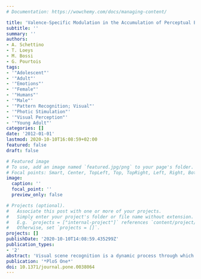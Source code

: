 ```yaml
---
# Documentation: https://wowchemy.com/docs/managing-content/

title: 'Valence-Specific Modulation in the Accumulation of Perceptual Evidence Prior to Visual Scene Recognition'
subtitle: ''
summary: ''
authors:
- A. Schettino
- T. Loeys
- M. Bossi
- G. Pourtois
tags:
- '"Adolescent"'
- '"Adult"'
- '"Emotions"'
- '"Female"'
- '"Humans"'
- '"Male"'
- '"Pattern Recognition; Visual"'
- '"Photic Stimulation"'
- '"Visual Perception"'
- '"Young Adult"'
categories: []
date: '2012-01-01'
lastmod: 2020-10-10T16:08:59+02:00
featured: false
draft: false

# Featured image
# To use, add an image named `featured.jpg/png` to your page's folder.
# Focal points: Smart, Center, TopLeft, Top, TopRight, Left, Right, BottomLeft, Bottom, BottomRight.
image:
  caption: ''
  focal_point: ''
  preview_only: false

# Projects (optional).
#   Associate this post with one or more of your projects.
#   Simply enter your project's folder or file name without extension.
#   E.g. `projects = ["internal-project"]` references `content/project/deep-learning/index.md`.
#   Otherwise, set `projects = []`.
projects: []
publishDate: '2020-10-10T14:08:59.435299Z'
publication_types:
- '2'
abstract: 'Visual scene recognition is a dynamic process through which incoming sensory information is iteratively compared with predictions regarding the most likely identity of the input stimulus. In this study, we used a novel progressive unfolding task to characterize the accumulation of perceptual evidence prior to scene recognition, and its potential modulation by the emotional valence of these scenes. Our results show that emotional (pleasant and unpleasant) scenes led to slower accumulation of evidence compared to neutral scenes. In addition, when controlling for the potential contribution of non-emotional factors (i.e., familiarity and complexity of the pictures), our results confirm a reliable shift in the accumulation of evidence for pleasant relative to neutral and unpleasant scenes, suggesting a valence-specific effect. These findings indicate that proactive iterations between sensory processing and top-down predictions during scene recognition are reliably influenced by the rapidly extracted (positive) emotional valence of the visual stimuli. We interpret these findings in accordance with the notion of a genuine positivity offset during emotional scene recognition.'
publication: '*PloS One*'
doi: 10.1371/journal.pone.0038064
---
```

